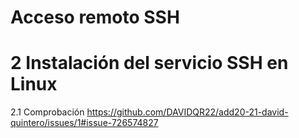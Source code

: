 
# Acceso remoto SSH
# 2 Instalación del servicio SSH en Linux
2.1 Comprobación
https://github.com/DAVIDQR22/add20-21-david-quintero/issues/1#issue-726574827
